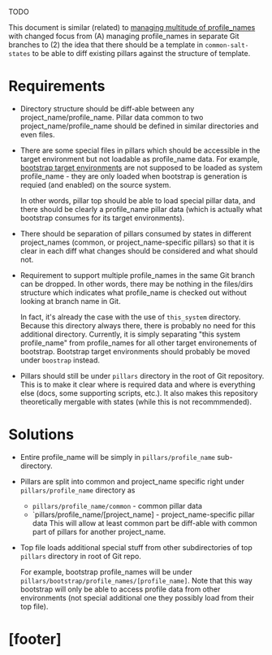 TODO

This document is similar (related) to [managing multitude of profile_names][1]
with changed focus from (A) managing profile_names in separate Git branches to
(2) the idea that there should be a template in `common-salt-states` to
be able to diff existing pillars against the structure of template.

# Requirements #

*   Directory structure should be diff-able between any project_name/profile_name.
    Pillar data common to two project_name/profile_name should be defined in similar
    directories and even files.

*   There are some special files in pillars which should be accessible
    in the target environment but not loadable as profile_name data.
    For example, [bootstrap target environments][2] are not supposed to be
    loaded as system profile_name - they are only loaded when bootstrap is
    generation is requied (and enabled) on the source system.

    In other words, pillar top should be able to load special pillar
    data, and there should be clearly a profile_name pillar data (which is
    actually what bootstrap consumes for its target environments).

*   There should be separation of pillars consumed by states
    in different project_names (common, or project_name-specific pillars) so
    that it is clear in each diff what changes should be considered
    and what should not.

*   Requirement to support multiple profile_names in the same Git branch
    can be dropped. In other words, there may be nothing in the
    files/dirs structure which indicates what profile_name is checked out
    without looking at branch name in Git.

    In fact, it's already the case with the use of `this_system`
    directory. Because this directory always there, there is probably
    no need for this additional directory. Currently, it is simply
    separating "this system profile_name" from profile_names for all other
    target environements of bootstrap. Bootstrap target environments
    should probably be moved under `boostrap` instead.

*   Pillars should still be under `pillars` directory in the root of
    Git repository. This is to make it clear where is required data
    and where is everything else (docs, some supporting scripts, etc.).
    It also makes this repository theoretically mergable with states
    (while this is not recommmended).

# Solutions #

*   Entire profile_name will be simply in `pillars/profile_name` sub-directory.

*   Pillars are split into common and project_name specific right under
    `pillars/profile_name` directory as
    *   `pillars/profile_name/common` - common pillar data
    *   `pillars/profile_name/[project_name] - project_name-specific pillar data
    This will allow at least common part be diff-able with common
    part of pillars for another project_name.

*   Top file loads additional special stuff from other subdirectories
    of top `pillars` directory in root of Git repo.

    For example, bootstrap profile_names will be under
    `pillars/bootstrap/profile_names/[profile_name]`.
    Note that this way bootstrap will only be able to access profile
    data from other environments (not special additional one they
    possibly load from their top file).

# [footer] #

[1]: docs/todo/managing_multitude_of_profile_names.md
[2]: docs/bootstrap/readme.md

